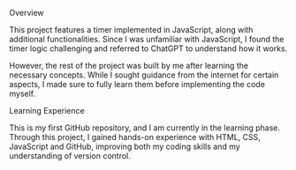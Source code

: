 Overview

This project features a timer implemented in JavaScript, along with additional functionalities. Since I was unfamiliar with JavaScript, I found the timer logic challenging and referred to ChatGPT to understand how it works.

However, the rest of the project was built by me after learning the necessary concepts. While I sought guidance from the internet for certain aspects, I made sure to fully learn them before implementing the code myself.

Learning Experience

This is my first GitHub repository, and I am currently in the learning phase. Through this project, I gained hands-on experience with HTML, CSS, JavaScript and GitHub, improving both my coding skills and my understanding of version control.
